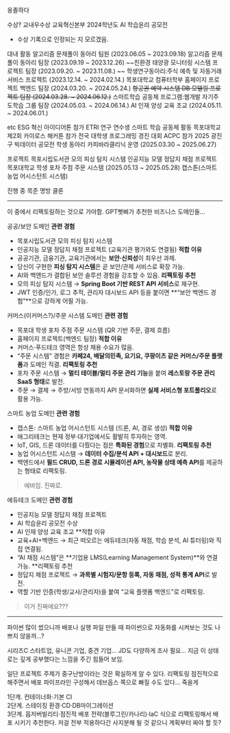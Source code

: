 옹졸하다


수상?
교내우수상 교육혁신본부 2024학년도 AI 학습윤리 공모전
- 수상 기록으로 인정되는 지 모르겠음.

대내 활동
알고리즘 문제풀이 동아리 팀원 (2023.06.05 ~ 2023.09.18)
알고리즘 문제풀이 동아리 팀장 (2023.09.19 ~ 2023.12.26)
~~친환경 태양광 모니터링 시스템 프로젝트 팀장 (2023.09.20. ~ 2023.11.08.) ~~
학생연구동아리:주식 예측 및 자동거래 서비스 프로젝트 (2023.12.14. ~ 2024.02.14.)
목포대학교 컴퓨터학부 홈페이지 프로젝트 백엔드 팀장 (2024.03.20. ~ 2024.05.24.)
~~항공권 예약 시스템 DB 모델링 프로젝트 팀장 (2024.03.28. ~ 2024.06.12.)~~
스마트학습 공동체 프로그램:웹개발 자기주도학습 그룹 팀장 (2024.05.03. ~ 2024.06.14.)
AI 인재 양성 교육 조교 (2024.05.11. ~ 2024.06.01.)

etc
ESG 혁신 아이디어톤 참가
ETRI 연구 연수생
스마트 학습 공동체 활동
목포대학교 제2회 카이로스 해커톤 참가
전국 대학생 프로그래밍 경진 대회 ACPC 참가
2025 광진구 빅데이터 공모전
학생 동아리 카피바라클리닉 운영 (2025.03.30 ~ 2025.06.27)

프로젝트
목포시립도서관 모의 피싱 탐지 시스템
인공지능 모델 정답지 채점 프로젝트
목포대학교 학생 포차 주점 주문 시스템 (2025.05.13 ~ 2025.05.28)
캡스톤(스마트 농업 어시스턴트 시스템)

진행 중
목준
명방 클론

---

이 중에서 리팩토링하는 것으로 가야함.
GPT삣삐가 추천한 비즈니스 도메인들...

공공/보안 도메인
**관련 경험**
- 목포시립도서관 모의 피싱 탐지 시스템
- 인공지능 모델 정답지 채점 프로젝트 (교육기관 평가와도 연결됨)
**적합 이유**
- 공공기관, 금융기관, 교육기관에서는 **보안·신뢰성**이 최우선 과제.
- 당신이 구현한 **피싱 탐지 시스템**은 곧 보안/관제 서비스로 확장 가능.
- AI와 백엔드가 결합된 보안 솔루션 경험을 강조할 수 있음.
**리팩토링 추천**
- 모의 피싱 탐지 시스템 → **Spring Boot 기반 REST API 서비스**로 재구현.
- JWT 인증/인가, 로그 추적, 관리자 대시보드 API 등을 붙이면 **“보안 백엔드 경험”**으로 강하게 어필 가능.

커머스(이커머스?)/주문 시스템 도메인
**관련 경험**
- 목포대 학생 포차 주점 주문 시스템 (QR 기반 주문, 결제 흐름)
- 홈페이지 프로젝트(백엔드 팀장)
**적합 이유**
- 커머스·푸드테크 영역은 항상 채용 수요가 많음.
- “주문 시스템” 경험은 **카페24, 배달의민족, 요기요, 쿠팡이츠 같은 커머스/주문 플랫폼**과 도메인 직결.
**리팩토링 추천**
- 포차 주문 시스템 → **멀티 테이블/멀티 주문 관리 기능**을 붙여 **레스토랑 주문 관리 SaaS 형태**로 발전.
- 주문 → 결제 → 주방/서빙 연동까지 API 문서화하면 **실제 서비스형 포트폴리오**로 활용 가능.

스마트 농업 도메인
**관련 경험**
- 캡스톤: 스마트 농업 어시스턴트 시스템 (드론, AI, 경로 생성)
**적합 이유**
- 애그리테크는 현재 정부·대기업에서도 활발히 투자하는 영역.
- IoT, GIS, 드론 데이터를 다뤘다는 점은 **특화된 경험**으로 차별화.
**리팩토링 추천**
- 농업 어시스턴트 시스템 → **데이터 수집/분석 API + 대시보드**로 분리.
- 백엔드에서 **필드 CRUD, 드론 경로 시뮬레이션 API, 농작물 상태 예측 API**를 제공하는 형태로 리팩토링.
> 에바임. 진짜로.

에듀테크 도메인
**관련 경험**
- 인공지능 모델 정답지 채점 프로젝트
- AI 학습윤리 공모전 수상
- AI 인재 양성 교육 조교
**적합 이유
- 교육+AI+백엔드 → 최근 떠오르는 에듀테크(자동 채점, 학습 분석, AI 튜터링)와 직접 연결됨.
- “AI 채점 시스템”은 **기업용 LMS(Learning Management System)**와 연결 가능.
**리팩토링 추천
- 정답지 채점 프로젝트 → **과목별 시험지/문항 등록, 자동 채점, 성적 통계 API**로 발전.
- 역할 기반 인증(학생/교사/관리자)을 붙여 “교육 플랫폼 백엔드”로 리팩토링.
> 이거 진짜에요???

---

파이썬 많이 썼으니까 배포나 실행 파일 만들 때 파이썬으로 자동화를 시켜보는 것도 나쁘지 않을까...?

시리즈C 스타트업, 유니콘 기업, 중견 기업... JD도 다양하게 조사 필요...
지금 이 상태로는 깊게 공부했다는 느낌을 주긴 힘들어 보임.

일단 프로젝트 주제가 중구난방이라는 것은 확실하게 알 수 있다.
리팩토링 점진적으로 해주면서 배포 파이프라인 구성해서 데브옵스 쪽으로 빠질 수도 있다...
죽을게

1단계. 컨테이너화·기본 CI  
2단계. 스테이징 환경·CD·DB마이그레이션  
3단계. 옵저버빌리티·점진적 배포 전략(블루그린/카나리)·IaC
식으로 리팩토링해서 배포 시키기 추천한다. 저걸 전부 적용하다간 사지분해 될 것 같으니 계획부터 짜야 할 듯?
